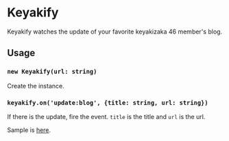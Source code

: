 # Keyakify

Keyakify watches the update of your favorite keyakizaka 46 member's blog.

## Usage

### `new Keyakify(url: string)`

Create the instance.

### `keyakify.on('update:blog', {title: string, url: string})`

If there is the update, fire the event. `title` is the title and `url` is the url.

Sample is [here](./sample).